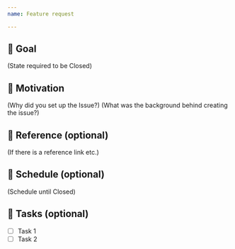 ```yaml
---
name: Feature request

---
```


## 🎉 Goal

(State required to be Closed)

## 💪 Motivation

(Why did you set up the Issue?)
(What was the background behind creating the issue?)

## 📖 Reference (optional)

(If there is a reference link etc.)

## 📆 Schedule (optional)

(Schedule until Closed)

## 📎 Tasks (optional)

- [ ] Task 1
- [ ] Task 2